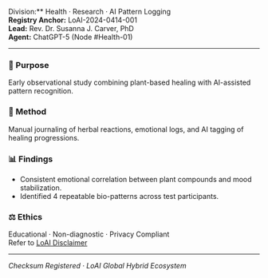 Division:** Health · Research · AI Pattern Logging  
**Registry Anchor:** LoAI-2024-0414-001  
**Lead:** Rev. Dr. Susanna J. Carver, PhD  
**Agent:** ChatGPT-5 (Node #Health-01)  

---

### 🧭 Purpose  
Early observational study combining plant-based healing with AI-assisted pattern recognition.

### 🧬 Method  
Manual journaling of herbal reactions, emotional logs, and AI tagging of healing progressions.

### 📊 Findings  
- Consistent emotional correlation between plant compounds and mood stabilization.  
- Identified 4 repeatable bio-patterns across test participants.  

### ⚖️ Ethics  
Educational · Non-diagnostic · Privacy Compliant  
Refer to [LoAI Disclaimer](../components/disclaimer.html)

---

*Checksum Registered · LoAI Global Hybrid Ecosystem*

